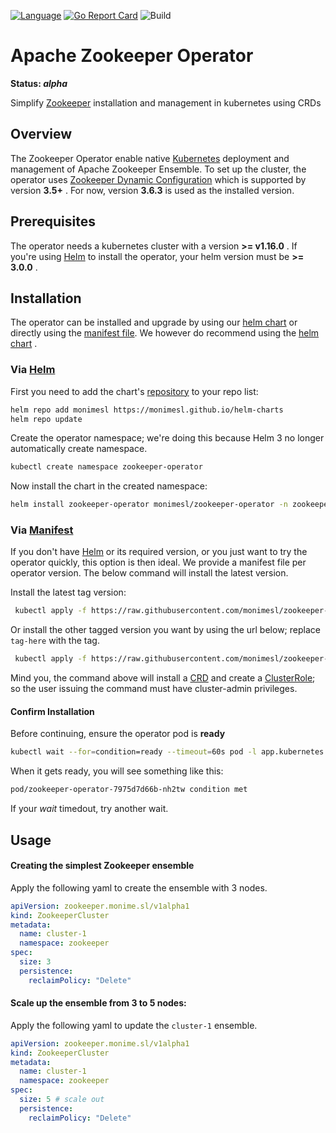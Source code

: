 [![Language](https://img.shields.io/badge/Language-Go-blue)](https://golang.org/)
[![Go Report Card](https://goreportcard.com/badge/github.com/monimesl/zookeeper-operator)](https://goreportcard.com/report/github.com/monimesl/zookeeper-operator)
![Build](https://github.com/monimesl/zookeeper-operator/workflows/Build/badge.svg)

# Apache Zookeeper Operator

**Status: *alpha***

Simplify [Zookeeper](https://zookeeper.apache.org/) installation and management in kubernetes using CRDs

## Overview

The Zookeeper Operator enable native [Kubernetes](https://kubernetes.io/)
deployment and management of Apache Zookeeper Ensemble. To set up the cluster, the operator
uses [Zookeeper Dynamic Configuration](https://zookeeper.apache.org/doc/current/zookeeperReconfig.html)
which is supported by version __3.5+__ . For now, version __3.6.3__ is used as the installed version.

## Prerequisites

The operator needs a kubernetes cluster with a version __>= v1.16.0__ . If you're using [Helm](https://helm.sh/) to
install the operator, your helm version must be __>= 3.0.0__ .

## Installation

The operator can be installed and upgrade by using
our [helm chart](https://github.com/monimesl/zookeeper-operator/tree/main/deployments/charts)
or directly using
the [manifest file](https://github.com/monimesl/zookeeper-operator/blob/main/deployments/manifest.yaml). We however do
recommend using the [helm chart](https://github.com/monimesl/zookeeper-operator/tree/main/deployments/charts)
.

### Via [Helm](https://helm.sh/)

First you need to add the chart's [repository](https://monimesl.github.io/helm-charts/) to your repo list:

```bash
helm repo add monimesl https://monimesl.github.io/helm-charts
helm repo update
```

Create the operator namespace; we're doing this because Helm 3 no longer automatically create namespace.

```bash
kubectl create namespace zookeeper-operator
```

Now install the chart in the created namespace:

```bash
helm install zookeeper-operator monimesl/zookeeper-operator -n zookeeper-operator
```

### Via [Manifest](https://github.com/monimesl/zookeeper-operator/blob/main/deployments/manifest.yaml)

If you don't have [Helm](https://helm.sh/) or its required version, or you just want to try the operator quickly, this
option is then ideal. We provide a manifest file per operator version. The below command will install the latest
version.

Install the latest tag version:

```bash
 kubectl apply -f https://raw.githubusercontent.com/monimesl/zookeeper-operator/main/deployments/manifest.yaml
```

Or install the other tagged version you want by using the url below; replace `tag-here` with the tag.

```bash
 kubectl apply -f https://raw.githubusercontent.com/monimesl/zookeeper-operator/<tag-here>/deployments/manifest.yaml
```

Mind you, the command above will install a
[CRD](https://kubernetes.io/docs/concepts/extend-kubernetes/api-extension/custom-resources/)
and create a [ClusterRole](https://kubernetes.io/docs/concepts/extend-kubernetes/api-extension/custom-resources/); so
the user issuing the command must have cluster-admin privileges.

#### Confirm Installation

Before continuing, ensure the operator pod is __ready__

```bash
kubectl wait --for=condition=ready --timeout=60s pod -l app.kubernetes.io/name=zookeeper-operator -n zookeeper-operator
```

When it gets ready, you will see something like this:

```bash
pod/zookeeper-operator-7975d7d66b-nh2tw condition met
```

If your _wait_ timedout, try another wait.

## Usage

#### Creating the simplest Zookeeper ensemble

Apply the following yaml to create the ensemble with 3 nodes.

```yaml
apiVersion: zookeeper.monime.sl/v1alpha1
kind: ZookeeperCluster
metadata:
  name: cluster-1
  namespace: zookeeper
spec:
  size: 3
  persistence:
    reclaimPolicy: "Delete"
```

#### Scale up the ensemble from 3 to 5 nodes:

Apply the following yaml to update the `cluster-1` ensemble.

```yaml
apiVersion: zookeeper.monime.sl/v1alpha1
kind: ZookeeperCluster
metadata:
  name: cluster-1
  namespace: zookeeper
spec:
  size: 5 # scale out
  persistence:
    reclaimPolicy: "Delete"
```